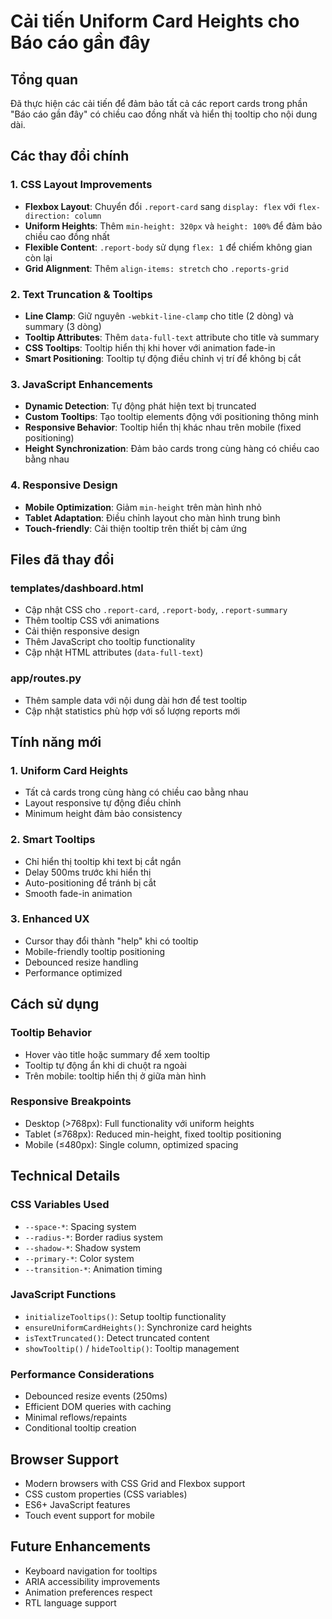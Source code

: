 # Cải tiến Uniform Card Heights cho Báo cáo gần đây

## Tổng quan
Đã thực hiện các cải tiến để đảm bảo tất cả các report cards trong phần "Báo cáo gần đây" có chiều cao đồng nhất và hiển thị tooltip cho nội dung dài.

## Các thay đổi chính

### 1. CSS Layout Improvements
- **Flexbox Layout**: Chuyển đổi `.report-card` sang `display: flex` với `flex-direction: column`
- **Uniform Heights**: Thêm `min-height: 320px` và `height: 100%` để đảm bảo chiều cao đồng nhất
- **Flexible Content**: `.report-body` sử dụng `flex: 1` để chiếm không gian còn lại
- **Grid Alignment**: Thêm `align-items: stretch` cho `.reports-grid`

### 2. Text Truncation & Tooltips
- **Line Clamp**: Giữ nguyên `-webkit-line-clamp` cho title (2 dòng) và summary (3 dòng)
- **Tooltip Attributes**: Thêm `data-full-text` attribute cho title và summary
- **CSS Tooltips**: Tooltip hiển thị khi hover với animation fade-in
- **Smart Positioning**: Tooltip tự động điều chỉnh vị trí để không bị cắt

### 3. JavaScript Enhancements
- **Dynamic Detection**: Tự động phát hiện text bị truncated
- **Custom Tooltips**: Tạo tooltip elements động với positioning thông minh
- **Responsive Behavior**: Tooltip hiển thị khác nhau trên mobile (fixed positioning)
- **Height Synchronization**: Đảm bảo cards trong cùng hàng có chiều cao bằng nhau

### 4. Responsive Design
- **Mobile Optimization**: Giảm `min-height` trên màn hình nhỏ
- **Tablet Adaptation**: Điều chỉnh layout cho màn hình trung bình
- **Touch-friendly**: Cải thiện tooltip trên thiết bị cảm ứng

## Files đã thay đổi

### templates/dashboard.html
- Cập nhật CSS cho `.report-card`, `.report-body`, `.report-summary`
- Thêm tooltip CSS với animations
- Cải thiện responsive design
- Thêm JavaScript cho tooltip functionality
- Cập nhật HTML attributes (`data-full-text`)

### app/routes.py
- Thêm sample data với nội dung dài hơn để test tooltip
- Cập nhật statistics phù hợp với số lượng reports mới

## Tính năng mới

### 1. Uniform Card Heights
- Tất cả cards trong cùng hàng có chiều cao bằng nhau
- Layout responsive tự động điều chỉnh
- Minimum height đảm bảo consistency

### 2. Smart Tooltips
- Chỉ hiển thị tooltip khi text bị cắt ngắn
- Delay 500ms trước khi hiển thị
- Auto-positioning để tránh bị cắt
- Smooth fade-in animation

### 3. Enhanced UX
- Cursor thay đổi thành "help" khi có tooltip
- Mobile-friendly tooltip positioning
- Debounced resize handling
- Performance optimized

## Cách sử dụng

### Tooltip Behavior
- Hover vào title hoặc summary để xem tooltip
- Tooltip tự động ẩn khi di chuột ra ngoài
- Trên mobile: tooltip hiển thị ở giữa màn hình

### Responsive Breakpoints
- Desktop (>768px): Full functionality với uniform heights
- Tablet (≤768px): Reduced min-height, fixed tooltip positioning
- Mobile (≤480px): Single column, optimized spacing

## Technical Details

### CSS Variables Used
- `--space-*`: Spacing system
- `--radius-*`: Border radius system
- `--shadow-*`: Shadow system
- `--primary-*`: Color system
- `--transition-*`: Animation timing

### JavaScript Functions
- `initializeTooltips()`: Setup tooltip functionality
- `ensureUniformCardHeights()`: Synchronize card heights
- `isTextTruncated()`: Detect truncated content
- `showTooltip()` / `hideTooltip()`: Tooltip management

### Performance Considerations
- Debounced resize events (250ms)
- Efficient DOM queries with caching
- Minimal reflows/repaints
- Conditional tooltip creation

## Browser Support
- Modern browsers with CSS Grid and Flexbox support
- CSS custom properties (CSS variables)
- ES6+ JavaScript features
- Touch event support for mobile

## Future Enhancements
- Keyboard navigation for tooltips
- ARIA accessibility improvements
- Animation preferences respect
- RTL language support
